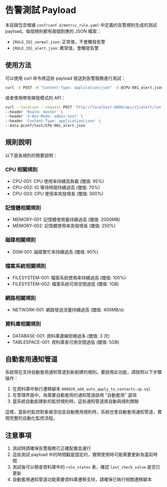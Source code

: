 # 告警測試 Payload

本目錄包含根據 `conf/conf.d/metric_rule.yaml` 中定義的告警規則生成的測試 payload。每個規則都有兩個對應的 JSON 檔案：

- `{RULE_ID}_normal.json`: 正常值，不會觸發告警
- `{RULE_ID}_alert.json`: 異常值，會觸發告警

## 使用方法

可以使用 curl 命令將這些 payload 發送到告警服務進行測試：

```bash
curl -X POST -H "Content-Type: application/json" -d @CPU-001_alert.json http://localhost:8080/api/v1/alert
```

或者使用帶有開發模式的 API：

```bash
curl --location --request POST 'http://localhost:8080/api/v1/alert/run-alert' \
--header 'Realm: master' \
--header 'X-Dev-Mode: admin-test' \
--header 'Content-Type: application/json' \
--data @conf/test/CPU-001_alert.json
```

## 規則說明

以下是各規則的簡要說明：

### CPU 相關規則

- CPU-001: CPU 使用率持續高負載 (閾值: 95%)
- CPU-002: IO 等待時間持續過高 (閾值: 70%)
- CPU-003: CPU 使用率突發增長 (閾值: 300%)

### 記憶體相關規則

- MEMORY-001: 記憶體使用量持續過高 (閾值: 2000MB)
- MEMORY-002: 記憶體使用率突發增長 (閾值: 250%)

### 磁碟相關規則

- DISK-001: 磁碟繁忙率持續過高 (閾值: 90%)

### 檔案系統相關規則

- FILESYSTEM-001: 檔案系統使用率持續過高 (閾值: 100%)
- FILESYSTEM-002: 檔案系統可用空間過低 (閾值: 1GB)

### 網路相關規則

- NETWORK-001: 網路發送流量持續過高 (閾值: 400MB/s)

### 資料庫相關規則

- DATABASE-001: 資料庫連線拒絕過多 (閾值: 3 次)
- TABLESPACE-001: 資料庫表可用空間過低 (閾值: 5GB)

## 自動套用通知管道

系統現在支持自動套用通知管道到新創建的規則。要啟用此功能，請按照以下步驟操作：

1. 在資料庫中執行遷移腳本 `000020_add_auto_apply_to_contacts.up.sql`
2. 在管理界面中，為需要自動套用的通知管道啟用 "自動套用" 選項
3. 當系統自動創建新的監控規則時，這些通知管道將自動與規則關聯

這樣，當新的監控對象被添加並自動應用規則時，系統也會自動套用通知管道，實現完整的自動化監控流程。

## 注意事項

1. 測試時請確保告警服務已正確配置並運行
2. 這些測試 payload 中的時間戳是固定的，實際使用時可能需要更新為當前時間
3. 測試後可以檢查資料庫中的 `rule_states` 表，確認 `last_check_value` 是否已更新
4. 自動套用通知管道功能需要資料庫遷移支持，請確保已執行相關遷移腳本
